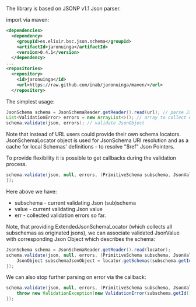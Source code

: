 The library is based on JSONP v1.1 Json parser.

import via maven:

```xml
<dependencies>
  <dependency>
    <groupId>es.elixir.bsc.json.schema</groupId>
    <artifactId>jaronuinga</artifactId>
    <version>0.4.1</version>
  </dependency>
...
<repositories>
  <repository>
    <id>jaronuinga</id>
    <url>https://raw.github.com/inab/jaronuinga/maven/</url>
  </repository>
```

The simplest usage:
```java
JsonSchema schema = JsonSchemaReader.getReader().read(url); // parse JsonSchema from the URL location
List<ValidationError> errors = new ArrayList<>(); // array to collect errors
schema.validate(json, errors); // validate JsonObject
```
Note that instead of URL users could provide their own schema locators.
JsonSchemaLocator object is used for JsonSchema URI resolution and as a cache for local Schemas' definitions -
to resolve "$ref" Json Pointers.

To provide flexibility it is possible to get callbacks during the validation process.
```java
schema.validate(json, null, errors, (PrimitiveSchema subschema, JsonValue value, JsonValue parent, List<ValidationError> err) -> {
});
```
Here above we have:
- subschema - current validating Json (sub)schema
- value - current validating Json value
- err - collected validation errors so far.

Note, that providing ExtendedJsonSchemaLocator (which collects all subschemas as originated jsons), we can
associate validated JsonValue with corresponding Json Object which describes the schema:
```java
JsonSchema schema = JsonSchemaReader.getReader().read(locator);
schema.validate(json, null, errors, (PrimitiveSchema subschema, JsonValue value, JsonValue parent, List<ValidationError> err) -> {
    JsonObject subschemaJsonObject = locator.getSchemas(subschema.getId()).get(subschema.getJsonPointer());
});
```
We can also stop further parsing on error via the callback:
```java
schema.validate(json, null, errors, (PrimitiveSchema subschema, JsonValue value, JsonValue parent, List<ValidationError> err) -> {
    throw new ValidationException(new ValidationError(subschema.getId(), subschema.getJsonPointer(), ""));
});
```
